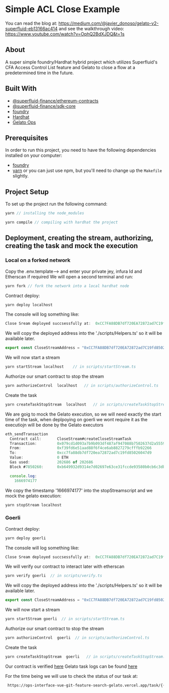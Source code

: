 # Simple ACL Close Example

You can read the blog at: https://medium.com/@javier_donoso/gelato-v2-superfluid-eb13166ac414
and see the walkthrough video: https://www.youtube.com/watch?v=OphQ2BdXJDQ&t=1s 

## About
A super simple foundry/Hardhat hybrid project which utilizes Superfluid's CFA Access Control List feature and Gelato to close a flow at a predetermined time in the future.

## Built With

- [@superfluid-finance/ethereum-contracts](https://www.npmjs.com/package/@superfluid-finance/ethereum-contracts)
- [@superfluid-finance/sdk-core](https://www.npmjs.com/package/@superfluid-finance/sdk-core)
- [foundry](https://github.com/foundry-rs/foundry)
- [Hardhat](https://hardhat.org/)
- [Gelato Ops](https://app.gelato.network/)

## Prerequisites
In order to run this project, you need to have the following dependencies installed on your computer:

- [foundry](https://github.com/foundry-rs/foundry)
- [yarn](https://yarnpkg.com/getting-started/install) or you can just use npm, but you'll need to change up the `Makefile` slightly. 

## Project Setup
To set up the project run the following command:
```ts
yarn // installing the node_modules
```
```ts
yarn compile // compiling with hardhat the project
```



## Deployment, creating the stream, authorizing, creating the task and mock the execution

### Local on a forked network 
Copy the .env.template--> and enter your private jey, infura Id and Etherscan if required 
We will open a second terminal and run:

```ts
yarn fork // fork the network into a local hardhat node
```

Contract deploy:
```ts
yarn deploy localhost
```
The console will log something like:

```ts
Close Sream deployed succsessfully at:  0xCC7FA88DB7df720EA72872ad7C19fd85026047d9
```
We will copy the deployed address into the './scripts/Helpers.ts' so it will be available later.

```ts
export const CloseStreamAddress = "0xCC7FA88DB7df720EA72872ad7C19fd85026047d9";
```

We will now start a stream
```ts
yarn startStream localhost    // in scripts/startStream.ts 
```

Authorize our smart contract to stop the stream
```ts
yarn authorizeControl  localhost   // in scripts/authorizeControl.ts 
```

Create the task
```ts
yarn createTaskStopStream  localhost   // in scripts/createTaskStopStream.ts 
```

We are goig to mock the Gelato execution, so we will need exactly the start time of the task, when deplpoying on goerli we wont require it as the executiojn will be done by the Gelato executors

```ts
eth_sendTransaction
  Contract call:       CloseStream#createCloseStreamTask
  Transaction:         0x079cd1d093a7b9b093df487af947088b7502637d2a55592c9fd4cafba135f2e3
  From:                0xf39fd6e51aad88f6f4ce6ab8827279cfffb92266
  To:                  0xcc7fa88db7df720ea72872ad7c19fd85026047d9
  Value:               0 ETH
  Gas used:            202686 of 202686
  Block #7850260:      0xb649932d9314e7d02697e63ce31fccde93580b0cb6c3db7c5fb853fb5b74b2cf

  console.log:
    1666974177
```

We copy the timestamp '1666974177' into the stopStreamscript and we mock the gelato execution:
```ts
yarn stopStream localhost
```

### Goerli

Contract deploy:
```ts
yarn deploy goerli
```
The console will log something like:

```ts
Close Sream deployed succsessfully at:  0xCC7FA88DB7df720EA72872ad7C19fd85026047d9
```
We will verify our contract to interact later with etherscan
```ts
yarn verify goerli  // in scripts/verify.ts 
```

We will copy the deployed address into the './scripts/Helpers.ts' so it will be available later.

```ts
export const CloseStreamAddress = "0xCC7FA88DB7df720EA72872ad7C19fd85026047d9";
```

We will now start a stream
```ts
yarn startStream goerli  // in scripts/startStream.ts 
```

Authorize our smart contract to stop the stream
```ts
yarn authorizeControl  goerli  // in scripts/authorizeControl.ts 
```

Create the task
```ts
yarn createTaskStopStream  goerli   // in scripts/createTaskStopStream.ts 
```

Our contract is verified [here](https://goerli.etherscan.io/address/0x9415B572f3562C12fDe1EB4F5C9291762495130B#readContract)
Gelato task logs can be found [here](https://ops-interface-vue-git-feature-search-gelato.vercel.app/task/0x06d05ff8edec3efc0686f351f351e5d780e7a248d7e3607662068393005a0f08?chainId=5)

For the time being we will use to check the status of our task at:
```bash
 https://ops-interface-vue-git-feature-search-gelato.vercel.app/task/{{taskId}}?chainId=5
```